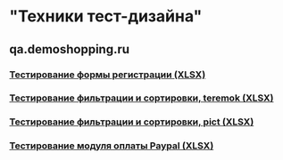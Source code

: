 # "Техники тест-дизайна"
## qa.demoshopping.ru
### [Тестирование формы регистрации (XLSX)](https://docs.google.com/spreadsheets/d/1NqTPqdt5CuW0eHEPKzbkAu50Lk5nsCTENXDyp_-0IKQ/edit?usp=sharing)
### [Тестирование фильтрации и сортировки, teremok (XLSX)](https://docs.google.com/spreadsheets/d/1W2HlVZ_RkV0i1EYDFAtIFhkolK3py9k96_eS5lDb2ZE/edit?usp=sharing)
### [Тестирование фильтрации и сортировки, pict (XLSX)](https://docs.google.com/spreadsheets/d/1AbgMDZGdQjqNJ7Oy44K97wx5yPdDc8I1oM9IlgsFlqs/edit?usp=sharing)
### [Тестирование модуля оплаты Paypal (XLSX)](https://docs.google.com/spreadsheets/d/1zyOkTbJGtB9TznoLupU6OZKb4l7oEt7IO5QqVl7uER8/edit?usp=sharing)

